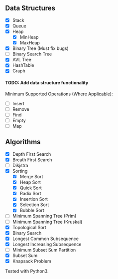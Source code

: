 ## Data Structures

- [x] Stack
- [x] Queue
- [x] Heap
	- [x] MinHeap
	- [x] MaxHeap
- [x] Binary Tree (Must fix bugs)
- [ ] Binary Search Tree
- [x] AVL Tree
- [x] HashTable
- [x] Graph

#### TODO: Add data structure functionality
Minimum Supported Operations (Where Applicable):
- [ ] Insert
- [ ] Remove
- [ ] Find
- [ ] Empty
- [ ] Map

## Algorithms

- [x] Depth First Search
- [x] Breath First Search
- [ ] Dikjstra
- [x] Sorting
	- [x] Merge Sort
	- [x] Heap Sort
	- [x] Quick Sort
	- [x] Radix Sort
	- [x] Insertion Sort
	- [x] Selection Sort
	- [x] Bubble Sort
- [ ] Minimum Spanning Tree (Prim)
- [ ] Minimum Spanning Tree (Kruskal)
- [x] Topological Sort
- [x] Binary Search
- [x] Longest Common Subsequence
- [x] Longest Increasing Subsequence
- [ ] Minimum Subset Sum Partition
- [x] Subset Sum
- [x] Knapsack Problem

Tested with Python3.